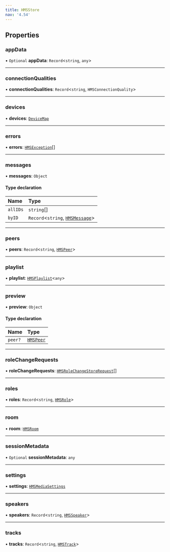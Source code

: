 ```yaml
---
title: HMSStore
nav: '4.54'
---
```


## Properties

### appData

• `Optional` **appData**: `Record`<`string`, `any`\>

---

### connectionQualities

• **connectionQualities**: `Record`<`string`, `HMSConnectionQuality`\>

---

### devices

• **devices**: [`DeviceMap`](/api-reference/javascript/v2/interfaces/DeviceMap)

---

### errors

• **errors**: [`HMSException`](/api-reference/javascript/v2/interfaces/HMSException)[]

---

### messages

• **messages**: `Object`

#### Type declaration

| Name     | Type                                                                                    |
| :------- | :-------------------------------------------------------------------------------------- |
| `allIDs` | `string`[]                                                                              |
| `byID`   | `Record`<`string`, [`HMSMessage`](/api-reference/javascript/v2/interfaces/HMSMessage)\> |

---

### peers

• **peers**: `Record`<`string`, [`HMSPeer`](/api-reference/javascript/v2/interfaces/HMSPeer)\>

---

### playlist

• **playlist**: [`HMSPlaylist`](/api-reference/javascript/v2/interfaces/HMSPlaylist)<`any`\>

---

### preview

• **preview**: `Object`

#### Type declaration

| Name    | Type                                                         |
| :------ | :----------------------------------------------------------- |
| `peer?` | [`HMSPeer`](/api-reference/javascript/v2/interfaces/HMSPeer) |

---

### roleChangeRequests

• **roleChangeRequests**: [`HMSRoleChangeStoreRequest`](/api-reference/javascript/v2/interfaces/HMSRoleChangeStoreRequest)[]

---

### roles

• **roles**: `Record`<`string`, [`HMSRole`](/api-reference/javascript/v2/interfaces/HMSRole)\>

---

### room

• **room**: [`HMSRoom`](/api-reference/javascript/v2/interfaces/HMSRoom)

---

### sessionMetadata

• `Optional` **sessionMetadata**: `any`

---

### settings

• **settings**: [`HMSMediaSettings`](/api-reference/javascript/v2/interfaces/HMSMediaSettings)

---

### speakers

• **speakers**: `Record`<`string`, [`HMSSpeaker`](/api-reference/javascript/v2/interfaces/HMSSpeaker)\>

---

### tracks

• **tracks**: `Record`<`string`, [`HMSTrack`](/api-reference/javascript/v2/home/content#hmstrack)\>
